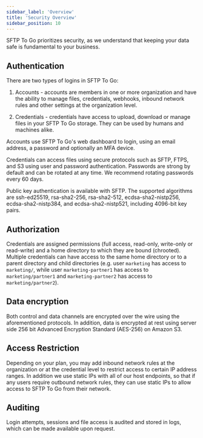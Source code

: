 ```yaml
---
sidebar_label: 'Overview'
title: 'Security Overview'
sidebar_position: 10
---
```

SFTP To Go prioritizes security, as we understand that keeping your data safe is fundamental to your business.

Authentication
---------

There are two types of logins in SFTP To Go:

1. Accounts - accounts are members in one or more organization and have the ability to manage files, credentials, webhooks, inbound network rules and other settings at the organization level.

2. Credentials - credentials have access to upload, download or manage files in your SFTP To Go storage. They can be used by humans and machines alike.

Accounts use SFTP To Go's web dashboard to login, using an email address, a password and optionally an MFA device.

Credentials can access files using secure protocols such as SFTP, FTPS, and S3 using user and password authentication. Passwords are strong by default and can be rotated at any time. We recommend rotating passwords every 60 days.

Public key authentication is available with SFTP. The supported algorithms are ssh-ed25519, rsa-sha2-256, rsa-sha2-512, ecdsa-sha2-nistp256, ecdsa-sha2-nistp384, and ecdsa-sha2-nistp521, including 4096-bit key pairs.


Authorization
---------

Credentials are assigned permissions (full access, read-only, write-only or read-write) and a home directory to which they are bound (chrooted). Multiple credentials can have access to the same home directory or to a parent directory and child directories (e.g. user `marketing` has access to `marketing/`, while user `marketing-partner1` has access to `marketing/partner1` and `marketing-partner2` has access to `marketing/partner2`).


Data encryption
---------

Both control and data channels are encrypted over the wire using the aforementioned protocols. In addition, data is encrypted at rest using server side 256 bit Advanced Encryption Standard (AES-256) on Amazon S3.

Access Restriction
---------

Depending on your plan, you may add inbound network rules at the organization or at the credential level to restrict access to certain IP address ranges. In addition we use static IPs with all of our host endpoints, so that if any users require outbound network rules, they can use static IPs to allow access to SFTP To Go from their network.

Auditing
-------

Login attempts, sessions and file access is audited and stored in logs, which can be made available upon request.
